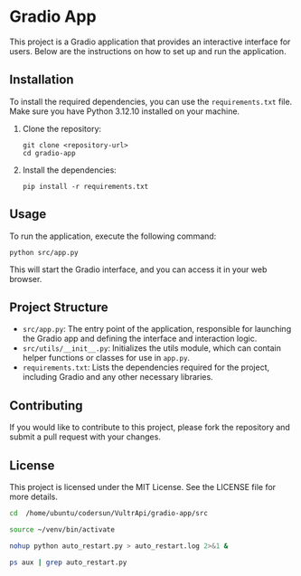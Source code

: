 # Gradio App

This project is a Gradio application that provides an interactive interface for users. Below are the instructions on how to set up and run the application.

## Installation

To install the required dependencies, you can use the `requirements.txt` file. Make sure you have Python 3.12.10 installed on your machine.

1. Clone the repository:
   ```
   git clone <repository-url>
   cd gradio-app
   ```

2. Install the dependencies:
   ```
   pip install -r requirements.txt
   ```

## Usage

To run the application, execute the following command:

```
python src/app.py
```

This will start the Gradio interface, and you can access it in your web browser.

## Project Structure

- `src/app.py`: The entry point of the application, responsible for launching the Gradio app and defining the interface and interaction logic.
- `src/utils/__init__.py`: Initializes the utils module, which can contain helper functions or classes for use in `app.py`.
- `requirements.txt`: Lists the dependencies required for the project, including Gradio and any other necessary libraries.

## Contributing

If you would like to contribute to this project, please fork the repository and submit a pull request with your changes.

## License

This project is licensed under the MIT License. See the LICENSE file for more details.





```bash  
cd  /home/ubuntu/codersun/VultrApi/gradio-app/src 

source ~/venv/bin/activate

nohup python auto_restart.py > auto_restart.log 2>&1 &

ps aux | grep auto_restart.py

```